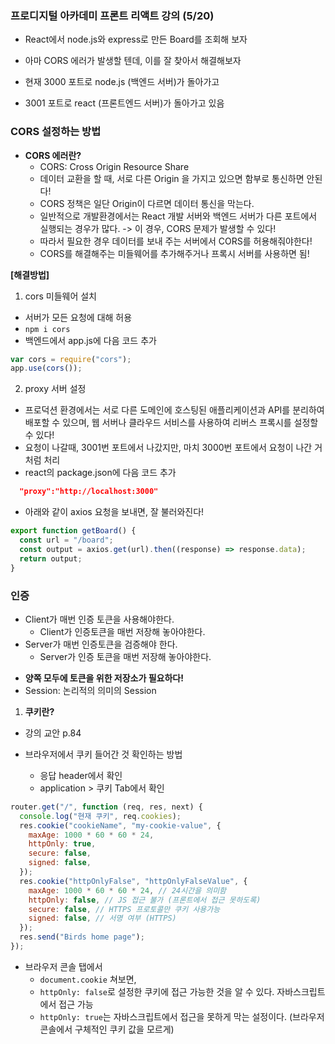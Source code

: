 ### 프로디지털 아카데미 프론트 리액트 강의 (5/20)

- React에서 node.js와 express로 만든 Board를 조회해 보자
- 아마 CORS 에러가 발생할 텐데, 이를 잘 찾아서 해결해보자

- 현재 3000 포트로 node.js (백엔드 서버)가 돌아가고
- 3001 포트로 react (프론트엔드 서버)가 돌아가고 있음

### CORS 설정하는 방법

- **CORS 에러란?**
  - CORS: Cross Origin Resource Share
  - 데이터 교환을 할 때, 서로 다른 Origin 을 가지고 있으면 함부로 통신하면 안된다!
  - CORS 정책은 일단 Origin이 다르면 데이터 통신을 막는다.
  - 일반적으로 개발환경에서는 React 개발 서버와 백엔드 서버가 다른 포트에서 실행되는 경우가 많다. -> 이 경우, CORS 문제가 발생할 수 있다!
  - 따라서 필요한 경우 데이터를 보내 주는 서버에서 CORS를 허용해줘야한다!
  - CORS를 해결해주는 미들웨어를 추가해주거나 프록시 서버를 사용하면 됨!

**[해결방법]**

1. cors 미들웨어 설치

- 서버가 모든 요청에 대해 허용
- `npm i cors`
- 백엔드에서 app.js에 다음 코드 추가

```jsx
var cors = require("cors");
app.use(cors());
```

2. proxy 서버 설정

- 프로덕션 환경에서는 서로 다른 도메인에 호스팅된 애플리케이션과 API를 분리하여 배포할 수 있으며, 웹 서버나 클라우드 서비스를 사용하여 리버스 프록시를 설정할 수 있다!
- 요청이 나갈때, 3001번 포트에서 나갔지만, 마치 3000번 포트에서 요청이 나간 거처럼 처리
- react의 package.json에 다음 코드 추가

```json
  "proxy":"http://localhost:3000"
```

- 아래와 같이 axios 요청을 보내면, 잘 불러와진다!

```jsx
export function getBoard() {
  const url = "/board";
  const output = axios.get(url).then((response) => response.data);
  return output;
}
```

### 인증

[](./docs/image1.png)
[](./docs/image2.png)

- Client가 매번 인증 토큰을 사용해야한다.
  - Client가 인증토큰을 매번 저장해 놓아야한다.
- Server가 매번 인증토큰을 검증해야 한다.
  - Server가 인증 토큰을 매번 저장해 놓아야한다.

[](./docs/image3.png)

- **양쪽 모두에 토큰을 위한 저장소가 필요하다!**
- Session: 논리적의 의미의 Session

1. **쿠키란?**
- 강의 교안 p.84
   [](./docs/image4.png)

- 브라우저에서 쿠키 들어간 것 확인하는 방법
  - 응답 header에서 확인
    [](./docs/image5.png)
  - application > 쿠키 Tab에서 확인
    [](./docs/image6.png)

```jsx
router.get("/", function (req, res, next) {
  console.log("현재 쿠키", req.cookies);
  res.cookie("cookieName", "my-cookie-value", {
    maxAge: 1000 * 60 * 60 * 24,
    httpOnly: true,
    secure: false,
    signed: false,
  });
  res.cookie("httpOnlyFalse", "httpOnlyFalseValue", {
    maxAge: 1000 * 60 * 60 * 24, // 24시간을 의미함
    httpOnly: false, // JS 접근 불가 (프론트에서 접근 못하도록)
    secure: false, // HTTPS 프로토콜만 쿠키 사용가능
    signed: false, // 서명 여부 (HTTPS)
  });
  res.send("Birds home page");
});
```

- 브라우저 콘솔 탭에서
  - `document.cookie` 쳐보면,
  - `httpOnly: false`로 설정한 쿠키에 접근 가능한 것을 알 수 있다. 자바스크립트에서 접근 가능
  - `httpOnly: true`는 자바스크립트에서 접근을 못하게 막는 설정이다. (브라우저 콘솔에서 구체적인 쿠키 값을 모르게)
